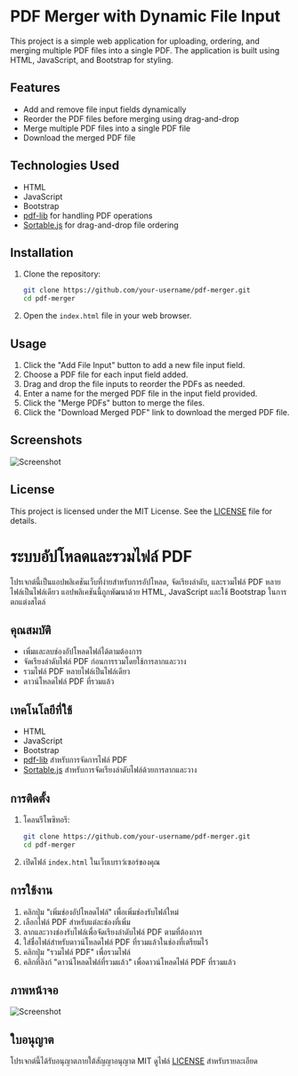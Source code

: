 # PDF Merger with Dynamic File Input

This project is a simple web application for uploading, ordering, and merging multiple PDF files into a single PDF. The application is built using HTML, JavaScript, and Bootstrap for styling.

## Features

- Add and remove file input fields dynamically
- Reorder the PDF files before merging using drag-and-drop
- Merge multiple PDF files into a single PDF file
- Download the merged PDF file

## Technologies Used

- HTML
- JavaScript
- Bootstrap
- [pdf-lib](https://pdf-lib.js.org/) for handling PDF operations
- [Sortable.js](https://sortablejs.github.io/Sortable/) for drag-and-drop file ordering

## Installation

1. Clone the repository:

    ```bash
    git clone https://github.com/your-username/pdf-merger.git
    cd pdf-merger
    ```

2. Open the `index.html` file in your web browser.

## Usage

1. Click the "Add File Input" button to add a new file input field.
2. Choose a PDF file for each input field added.
3. Drag and drop the file inputs to reorder the PDFs as needed.
4. Enter a name for the merged PDF file in the input field provided.
5. Click the "Merge PDFs" button to merge the files.
6. Click the "Download Merged PDF" link to download the merged PDF file.

## Screenshots

![Screenshot](screenshot.png)

## License

This project is licensed under the MIT License. See the [LICENSE](LICENSE) file for details.

# ระบบอัปโหลดและรวมไฟล์ PDF

โปรเจกต์นี้เป็นแอปพลิเคชันเว็บที่ง่ายสำหรับการอัปโหลด, จัดเรียงลำดับ, และรวมไฟล์ PDF หลายไฟล์เป็นไฟล์เดียว แอปพลิเคชันนี้ถูกพัฒนาด้วย HTML, JavaScript และใช้ Bootstrap ในการตกแต่งสไตล์

## คุณสมบัติ

- เพิ่มและลบช่องอัปโหลดไฟล์ได้ตามต้องการ
- จัดเรียงลำดับไฟล์ PDF ก่อนการรวมโดยใช้การลากและวาง
- รวมไฟล์ PDF หลายไฟล์เป็นไฟล์เดียว
- ดาวน์โหลดไฟล์ PDF ที่รวมแล้ว

## เทคโนโลยีที่ใช้

- HTML
- JavaScript
- Bootstrap
- [pdf-lib](https://pdf-lib.js.org/) สำหรับการจัดการไฟล์ PDF
- [Sortable.js](https://sortablejs.github.io/Sortable/) สำหรับการจัดเรียงลำดับไฟล์ด้วยการลากและวาง

## การติดตั้ง

1. โคลนรีโพซิทอรี:

    ```bash
    git clone https://github.com/your-username/pdf-merger.git
    cd pdf-merger
    ```

2. เปิดไฟล์ `index.html` ในเว็บเบราว์เซอร์ของคุณ

## การใช้งาน

1. คลิกปุ่ม "เพิ่มช่องอัปโหลดไฟล์" เพื่อเพิ่มช่องรับไฟล์ใหม่
2. เลือกไฟล์ PDF สำหรับแต่ละช่องที่เพิ่ม
3. ลากและวางช่องรับไฟล์เพื่อจัดเรียงลำดับไฟล์ PDF ตามที่ต้องการ
4. ใส่ชื่อไฟล์สำหรับดาวน์โหลดไฟล์ PDF ที่รวมแล้วในช่องที่เตรียมไว้
5. คลิกปุ่ม "รวมไฟล์ PDF" เพื่อรวมไฟล์
6. คลิกที่ลิงก์ "ดาวน์โหลดไฟล์ที่รวมแล้ว" เพื่อดาวน์โหลดไฟล์ PDF ที่รวมแล้ว

## ภาพหน้าจอ

![Screenshot](screenshot.png)

## ใบอนุญาต

โปรเจกต์นี้ได้รับอนุญาตภายใต้สัญญาอนุญาต MIT ดูไฟล์ [LICENSE](LICENSE) สำหรับรายละเอียด
